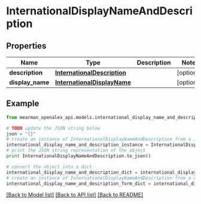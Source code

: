 # InternationalDisplayNameAndDescription


## Properties

Name | Type | Description | Notes
------------ | ------------- | ------------- | -------------
**description** | [**InternationalDescription**](InternationalDescription.md) |  | [optional] 
**display_name** | [**InternationalDisplayName**](InternationalDisplayName.md) |  | [optional] 

## Example

```python
from mearman_openalex_api.models.international_display_name_and_description import InternationalDisplayNameAndDescription

# TODO update the JSON string below
json = "{}"
# create an instance of InternationalDisplayNameAndDescription from a JSON string
international_display_name_and_description_instance = InternationalDisplayNameAndDescription.from_json(json)
# print the JSON string representation of the object
print InternationalDisplayNameAndDescription.to_json()

# convert the object into a dict
international_display_name_and_description_dict = international_display_name_and_description_instance.to_dict()
# create an instance of InternationalDisplayNameAndDescription from a dict
international_display_name_and_description_form_dict = international_display_name_and_description.from_dict(international_display_name_and_description_dict)
```
[[Back to Model list]](../README.md#documentation-for-models) [[Back to API list]](../README.md#documentation-for-api-endpoints) [[Back to README]](../README.md)


